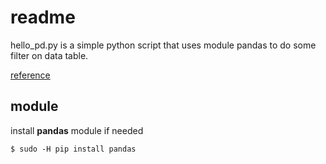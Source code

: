 # readme

hello_pd.py is a simple python script that uses module pandas to do some
filter on data table.

[reference](https://ithelp.ithome.com.tw/articles/10194003)

## module

install **pandas** module if needed

```
$ sudo -H pip install pandas
```
